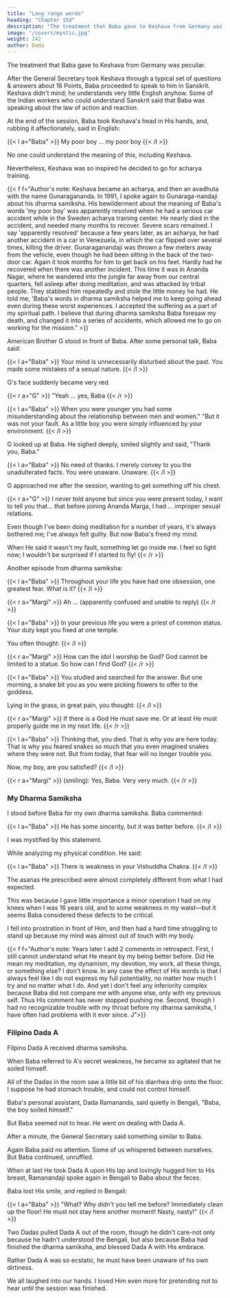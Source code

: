 ```yaml
---
title: "Long range words"
heading: "Chapter 15d"
description: "The treatment that Baba gave to Keshava from Germany was peculiar."
image: "/covers/mystic.jpg"
weight: 242
author: Dada
---
```



The treatment that Baba gave to Keshava from Germany was peculiar. 

After the General Secretary took Keshava through a typical set of questions &  answers about 16 Points, Baba proceeded to speak to him in Sanskrit. Keshava didn't mind; he understands very little English anyhow. Some of the Indian workers who could understand Sanskrit said that Baba was speaking about the law of action and reaction. 

At the end of the session, Baba took Keshava's head  in His hands, and, rubbing it affectionately, said in English:

{{< l a="Baba" >}}
My poor boy ... my poor boy 
{{< /l >}}


No one could understand the meaning of this, including Keshava. 

Nevertheless, Keshava was so inspired he decided to go for acharya training. 


{{< f f="Author's note: Keshava became an acharya, and then an avadhuta with the  name Gunaragananda. In 1991, I spoke again to Gunaraga-nandaji about his dharma samiksha. His bewilderment about the meaning of Baba's words 'my poor boy' was apparently resolved when he had a serious car accident while in the Sweden acharya training center. He nearly died in the accident, and needed many months to recover. Severe scars remained. I say 'apparently resolved' because a few years later, as an acharya, he had another accident in a car in Venezuela, in which the car flipped over several times, killing the driver. Gunaraganandaji was thrown a few meters away from the vehicle, even though  he had been sitting in the back of the two-door car. Again it took months for  him to get back on his feet. Hardly had he recovered when there was another incident. This time it was in Ananda Nagar, where he wandered into the jungle far away from our central quarters, fell asleep after doing meditation, and was attacked by tribal people. They stabbed him repeatedly and stole the little money he had. He told me, 'Baba's words in dharma samiksha helped me to keep going  ahead even during these worst experiences. I accepted the suffering as a part of my spiritual path. I believe that during dharma samiksha Baba foresaw my death, and changed it into a series of accidents, which  allowed me to go on working for the mission." >}}
 

<!-- Not your fault  -->

American Brother G stood in front of Baba. After some personal talk, Baba said:

{{< l a="Baba" >}}
Your mind is unnecessarily disturbed about the past. You made some mistakes of a sexual nature.
{{< /l >}}

G's face suddenly became very red. 

{{< r a="G" >}}
"Yeah ... yes, Baba
{{< /r >}}

{{< l a="Baba" >}}
When you were younger you had some misunderstanding about the relationship between men and women." "But it was not your fault. As a little boy you were simply influenced by your environment.
{{< /l >}}


G looked up at Baba. He sighed deeply, smiled slightly and said, "Thank you, Baba." 

{{< l a="Baba" >}}
No need of thanks. I merely convey to you the unadulterated facts. You were unaware. Unaware.
{{< /l >}}

G approached me after the session, wanting to get something off his chest. 

{{< r a="G" >}}
I never told anyone but since you were present today, I want to tell you that... that before joining Ananda Marga, I had ... improper sexual relations.

Even though I've been doing meditation for a number of years, it's always bothered me; I've always felt guilty. But now Baba's freed my mind. 

When He said it wasn't my  fault, something let go inside me. I feel so light now; I wouldn't be surprised if 
I started to fly!
{{< /r >}}
 

Another episode from dharma samiksha: 

{{< l a="Baba" >}}
Throughout your life you have had one obsession, one greatest fear. What is it? 
{{< /l >}}

{{< r a="Margi" >}}
Ah ... (apparently confused and unable to reply) 
{{< /r >}}

{{< l a="Baba" >}}
In your previous life you were a priest of common status. Your duty kept you fixed at one temple.

You often thought:
{{< /l >}}

{{< r a="Margi" >}}
How can the idol I worship be God? God cannot be limited to a statue. So how can I find God?
{{< /r >}}

{{< l a="Baba" >}}
You studied and searched for the answer. But one morning, a snake bit you as you were picking flowers to offer to the goddess. 

Lying in the grass, in great pain, you thought:
{{< /l >}}

{{< r a="Margi" >}}
If there is a God He must save me. Or at least He must properly guide me in my next life.
{{< /r >}}

{{< l a="Baba" >}}
Thinking that, you died. That is why you are here today. That is why you feared snakes so much that you even imagined snakes where they were not. But from today, that fear will no longer trouble you. 

Now, my boy, are you satisfied? 
{{< /l >}}

{{< r a="Margi" >}}
(smiling): Yes, Baba. Very very much. 
{{< /r >}}


### My Dharma Samiksha 

I stood before Baba for my own dharma samiksha. Baba commented:

{{< l a="Baba" >}}
He has some sincerity, but it was better before.
{{< /l >}}

I was mystified by this statement. 

While analyzing my physical condition. He said:

{{< l a="Baba" >}}
There is weakness in your Vishuddha Chakra.
{{< /l >}}

<!-- 73 The fifth chakra, located in the center of throat  -->

The asanas He prescribed were almost completely different from what I had expected.

This was because I gave little importance a minor operation I had on my knees when I was 16 years old, and to some weakness in my waist—but it seems Baba considered these defects to be critical. 

<!-- The most beautiful element of my session, however, was something I am unable to adequately describe. It was how He looked at me and how He  touched me.

His eyes penetrated far into my soul. 

From that moment until even now as I record this memory, I have been feeling an extraordinary sort of 
ecstasy. Toward the end, He embraced me in such a way that every cell in my 
body burned with excitement. 

I lost consciousness of everything except Baba Himself. I was so happy that my mind stopped functioning except for the 
thought Baba, Baba, Baba.  -->

<!-- I'm not sure how long I had been sitting in His lap, when I suddenly became aware of someone pulling me off of Baba, saying:

"Come on, others are waiting, you know."  -->

I fell into prostration in front of  Him, and then had a hard time struggling to stand up because my mind was almost out of touch with my body. 


{{< f f="Author's note: Years later I add 2 comments in retrospect. First, I still cannot understand what He meant by my being better before. Did He mean my meditation, my dynamism, my devotion, my work, all these things, or something else? I don't know. In any case the effect of His words is that I always feel like I do not express my full potentiality, no matter how much I try and no matter what I do. And yet I don't feel any inferiority complex because Baba did not compare me with anyone else, only with my previous self. Thus His comment has never stopped pushing me. Second, though I had no recognizable trouble with my throat before my dharma samiksha, I have often had problems with it ever since. J">}}
 


### Filipino Dada A

Filpino Dada A received dharma samiksha. 

When Baba referred to A's secret weakness, he became so agitated that he soiled himself. 

All of the Dadas in the room saw a little bit of his diarrhea drip onto the floor. I suppose he had stomach trouble, and could not control himself. 

Baba's personal assistant, Dada Ramananda, said quietly in Bengali, "Baba, the boy soiled himself." 

But Baba seemed not to hear. He went on dealing with Dada A. 

After a minute, the General Secretary said something similar to Baba. 

Again Baba paid no attention. Some of us whispered between ourselves. But Baba continued, unruffled. 

When at last He took Dada A upon His lap and lovingly hugged him to His breast, Ramanandaji spoke again in Bengali to Baba about the feces. 

Baba lost His smile, and replied in Bengali:

{{< l a="Baba" >}}
"What? Why didn't you tell me before? Immediately clean up the floor! He must not stay here another moment! Nasty, nasty!" 
{{< /l >}}

Two Dadas pulled Dada A out of the room, though he didn't care-not only because he hadn't understood the Bengali, but also because Baba had finished the dharma samiksha, and blessed Dada A with His embrace. 

Rather Dada A was so ecstatic, he must have been unaware of his own dirtiness. 

We all laughed into our hands. I loved Him even more for pretending not to hear until the session was finished. 
